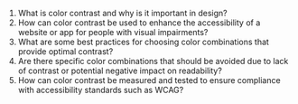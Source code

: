 

1. What is color contrast and why is it important in design?
2. How can color contrast be used to enhance the accessibility of a website or app for people with visual impairments?
3. What are some best practices for choosing color combinations that provide optimal contrast?
4. Are there specific color combinations that should be avoided due to lack of contrast or potential negative impact on readability?
5. How can color contrast be measured and tested to ensure compliance with accessibility standards such as WCAG?